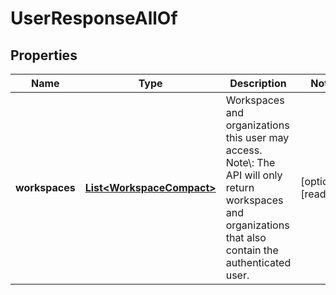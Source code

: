 

# UserResponseAllOf


## Properties

| Name | Type | Description | Notes |
|------------ | ------------- | ------------- | -------------|
|**workspaces** | [**List&lt;WorkspaceCompact&gt;**](WorkspaceCompact.md) | Workspaces and organizations this user may access. Note\\: The API will only return workspaces and organizations that also contain the authenticated user. |  [optional] [readonly] |



